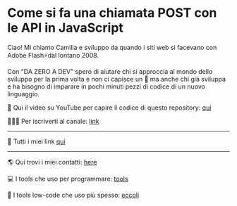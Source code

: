 # Come si fa una chiamata POST con le API in JavaScript

Ciao! Mi chiamo Camilla e sviluppo da quando i siti web si facevano con Adobe Flash⚡dal lontano 2008.

Con "DA ZERO A DEV" spero di aiutare chi si approccia al mondo dello sviluppo per la prima volta e non ci capisce un 🐠 ma anche chi già sviluppa e ha bisogno di imparare in pochi minuti pezzi di codice di un nuovo linguaggio.

🎥 Qui il video su YouTube per capire il codice di questo repository: [qui](https://youtu.be/31lfFSeMUeE)

👩🏼‍💻 Per iscriverti al canale: [link](https://www.youtube.com/@dazeroadev?sub_confirmation=1)

-----

🔗 Tutti i miei link [qui](https://www.dazeroadev.com/link.html)

-----

🌎 Qui trovi i miei contatti: [here](https://www.dazeroadev.com/link.html)

💻 I tools che uso per programmare: [tools](https://www.dazeroadev.com/link.html?tag=programs)

🧩 I tools low-code che uso più spesso: [eccoli](https://www.dazeroadev.com/link.html?tag=low)
